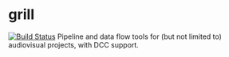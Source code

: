 # grill
[![Build Status](https://travis-ci.org/chrizzFTD/grill.svg?branch=master)](https://travis-ci.org/chrizzFTD/grill)
Pipeline and data flow tools for (but not limited to) audiovisual projects, with DCC support.
